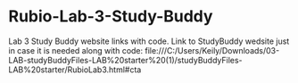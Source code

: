 # Rubio-Lab-3-Study-Buddy
Lab 3 Study Buddy website links with code.
Link to StudyBuddy wedsite just in case it is needed along with code:
file:///C:/Users/Keily/Downloads/03-LAB-studyBuddyFiles-LAB%20starter%20(1)/studyBuddyFiles-LAB%20starter/RubioLab3.html#cta
